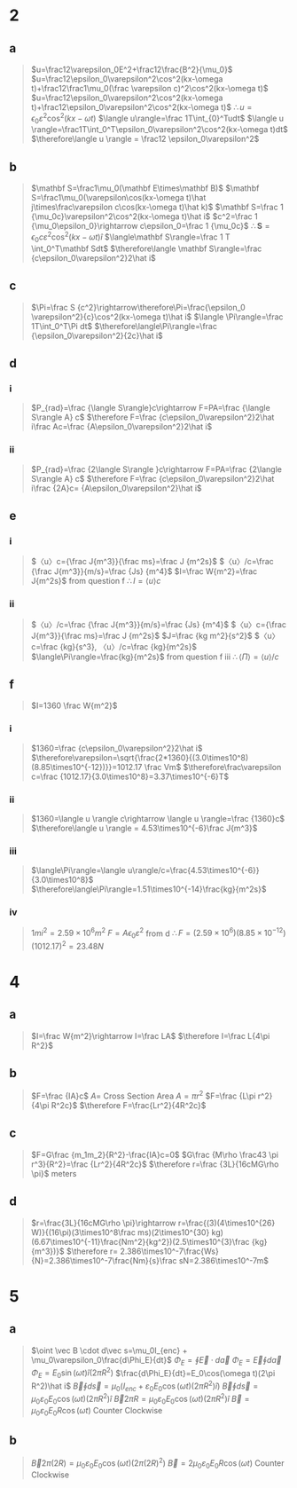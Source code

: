 # 2
## a
>$u=\frac12\varepsilon_0E^2+\frac12\frac{B^2}{\mu_0}$
>$u=\frac12\epsilon_0\varepsilon^2\cos^2(kx-\omega t)+\frac12\frac1\mu_0(\frac \varepsilon c)^2\cos^2(kx-\omega t)$
>$u=\frac12\epsilon_0\varepsilon^2\cos^2(kx-\omega t)+\frac12\epsilon_0\varepsilon^2\cos^2(kx-\omega t)$
>$\therefore u=\epsilon_0\varepsilon^2\cos^2(kx-\omega t)$
>$\langle u\rangle=\frac 1T\int_{0}^Tudt$
>$\langle u \rangle=\frac1T\int_0^T\epsilon_0\varepsilon^2\cos^2(kx-\omega t)dt$
>$\therefore\langle u \rangle = \frac12 \epsilon_0\varepsilon^2$
## b
>$\mathbf S=\frac1\mu_0(\mathbf E\times\mathbf B)$
>$\mathbf S=\frac1\mu_0(\varepsilon\cos(kx-\omega t)\hat j\times\frac\varepsilon c\cos(kx-\omega t)\hat k)$
>$\mathbf S=\frac 1 {\mu_0c}\varepsilon^2\cos^2(kx-\omega t)\hat i$
>$c^2=\frac 1 {\mu_0\epsilon_0}\rightarrow c\epsilon_0=\frac 1 {\mu_0c}$
>$\therefore\mathbf S=\epsilon_0 c\varepsilon^2\cos^2(kx-\omega t)\hat i$
>$\langle\mathbf S\rangle=\frac 1 T \int_0^T\mathbf Sdt$
>$\therefore\langle \mathbf S\rangle=\frac {c\epsilon_0\varepsilon^2}2\hat i$
## c
>$\Pi=\frac S {c^2}\rightarrow\therefore\Pi=\frac{\epsilon_0 \varepsilon^2}{c}\cos^2(kx-\omega t)\hat i$
>$\langle \Pi\rangle=\frac 1T\int_0^T\Pi dt$
>$\therefore\langle\Pi\rangle=\frac {\epsilon_0\varepsilon^2}{2c}\hat i$
## d
### i
>$P_{rad}=\frac {\langle S\rangle}c\rightarrow F=PA=\frac {\langle S\rangle A} c$
>$\therefore F=\frac {c\epsilon_0\varepsilon^2}2\hat i\frac Ac=\frac {A\epsilon_0\varepsilon^2}2\hat i$
### ii
>$P_{rad}=\frac {2\langle S\rangle }c\rightarrow F=PA=\frac {2\langle S\rangle A} c$
>$\therefore F=\frac {c\epsilon_0\varepsilon^2}2\hat i\frac {2A}c= {A\epsilon_0\varepsilon^2}\hat i$
## e
### i
>$〈u〉c={\frac J{m^3}}{\frac ms}=\frac J {m^2s}$
>$〈u〉/c=\frac {\frac J{m^3}}{m/s}=\frac {Js} {m^4}$
>$I=\frac W{m^2}=\frac J{m^2s}$ from question f
>$\therefore I=\langle u\rangle c$
### ii
>$〈u〉/c=\frac {\frac J{m^3}}{m/s}=\frac {Js} {m^4}$
>$〈u〉c={\frac J{m^3}}{\frac ms}=\frac J {m^2s}$
>$J=\frac {kg m^2}{s^2}$
>$〈u〉c=\frac {kg}{s^3}, 〈u〉/c=\frac {kg}{m^2s}$
>$\langle\Pi\rangle=\frac{kg}{m^2s}$ from question f iii
>$\therefore\langle\Pi\rangle=\langle u\rangle/c$
## f
>$I=1360 \frac W{m^2}$
### i

>$1360=\frac {c\epsilon_0\varepsilon^2}2\hat i$
>$\therefore\varepsilon=\sqrt{\frac{2*1360}{(3.0\times10^8)(8.85\times10^{-12})}}=1012.17 \frac Vm$
>$\therefore\frac\varepsilon c=\frac {1012.17}{3.0\times10^8}=3.37\times10^{-6}T$
### ii
>$1360=\langle u \rangle c\rightarrow \langle u \rangle=\frac {1360}c$
> $\therefore\langle u \rangle = 4.53\times10^{-6}\frac J{m^3}$
### iii
>$\langle\Pi\rangle=\langle u\rangle/c=\frac{4.53\times10^{-6}}{3.0\times10^8}$
>$\therefore\langle\Pi\rangle=1.51\times10^{-14}\frac{kg}{m^2s}$
### iv
>$1 mi^2= 2.59\times10^6m^2$
>$F=A\epsilon_0\varepsilon^2$ from d
>$\therefore F=(2.59\times10^6)(8.85\times10^{-12})(1012.17)^2=23.48N$
# 4
## a
>$I=\frac W{m^2}\rightarrow I=\frac LA$
>$\therefore I=\frac L{4\pi R^2}$
## b
>$F=\frac {IA}c$
>$A=$ Cross Section Area
>$A=\pi r^2$
>$F=\frac {L\pi r^2}{4\pi R^2c}$
>$\therefore F=\frac{Lr^2}{4R^2c}$
## c
>$F=G\frac {m_1m_2}{R^2}-\frac{IA}c=0$
>$G\frac {M\rho \frac43 \pi r^3}{R^2}=\frac {Lr^2}{4R^2c}$
>$\therefore r=\frac {3L}{16cMG\rho \pi}$ meters
## d
>$r=\frac{3L}{16cMG\rho \pi}\rightarrow r=\frac{(3)(4\times10^{26} W)}{(16\pi)(3\times10^8\frac ms)(2\times10^{30} kg)(6.67\times10^{-11}\frac{Nm^2}{kg^2})(2.5\times10^{3}\frac {kg}{m^3})}$
>$\therefore r= 2.386\times10^-7\frac{Ws}{N}=2.386\times10^-7\frac{Nm}{s}\frac sN=2.386\times10^-7m$
# 5
## a
>$\oint \vec B \cdot d\vec s=\mu_0I_{enc} + \mu_0\varepsilon_0\frac{d\Phi_E}{dt}$
>$\Phi_E=\oint\vec E\cdot d\vec a$
>$\Phi_E=\vec E\oint d\vec a$
>$\Phi_E=E_0\sin(\omega t)\hat i (2\pi R^2)$
>$\frac{d\Phi_E}{dt}=E_0\cos(\omega t)(2\pi R^2)\hat i$
>$\vec B\oint d\vec s=\mu_0(I_{enc}+\varepsilon_0E_0\cos(\omega t)(2\pi R^2)\hat i)$
>$\vec B\oint d\vec s=\mu_0\varepsilon_0E_0\cos(\omega t)(2\pi R^2)\hat i$
>$\vec B 2\pi R=\mu_0\varepsilon_0E_0\cos(\omega t)(2\pi R^2)\hat i$
>$\vec B = \mu_0\varepsilon_0E_0R\cos(\omega t)$ Counter Clockwise
## b
>$\vec B 2\pi (2R)=\mu_0\varepsilon_0E_0\cos(\omega t)(2\pi (2R)^2)$
>$\vec B = 2\mu_0\varepsilon_0E_0R\cos(\omega t)$ Counter Clockwise